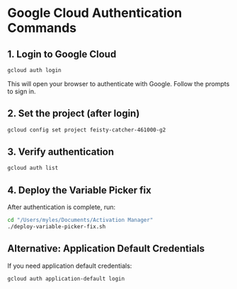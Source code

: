 # Google Cloud Authentication Commands

## 1. Login to Google Cloud
```bash
gcloud auth login
```

This will open your browser to authenticate with Google. Follow the prompts to sign in.

## 2. Set the project (after login)
```bash
gcloud config set project feisty-catcher-461000-g2
```

## 3. Verify authentication
```bash
gcloud auth list
```

## 4. Deploy the Variable Picker fix
After authentication is complete, run:
```bash
cd "/Users/myles/Documents/Activation Manager"
./deploy-variable-picker-fix.sh
```

## Alternative: Application Default Credentials
If you need application default credentials:
```bash
gcloud auth application-default login
```
